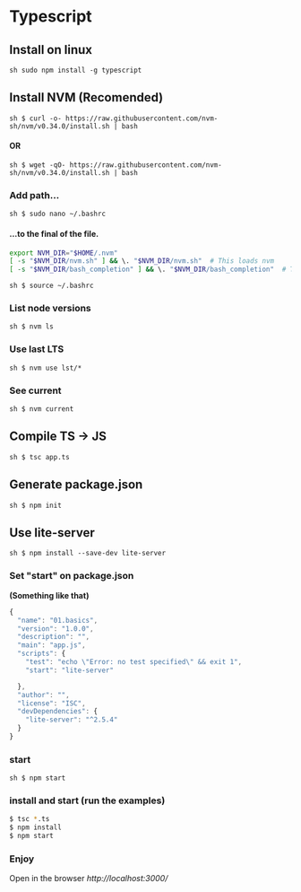 # Typescript

## Install on linux
`sh
sudo npm install -g typescript
`
## Install NVM (Recomended)

`sh
$ curl -o- https://raw.githubusercontent.com/nvm-sh/nvm/v0.34.0/install.sh | bash
`
#### OR
`sh
$ wget -qO- https://raw.githubusercontent.com/nvm-sh/nvm/v0.34.0/install.sh | bash
`
### Add path...
`sh
$ sudo nano ~/.bashrc
`
#### ...to the final of the file.
```sh
export NVM_DIR="$HOME/.nvm"
[ -s "$NVM_DIR/nvm.sh" ] && \. "$NVM_DIR/nvm.sh"  # This loads nvm
[ -s "$NVM_DIR/bash_completion" ] && \. "$NVM_DIR/bash_completion"  # This loads nvm bash_completion
```
`sh
$ source ~/.bashrc
`
### List node versions
`sh
$ nvm ls
`
### Use last LTS
`sh
$ nvm use lst/*
`
### See current
`sh
$ nvm current
`

## Compile TS -> JS
`sh
$ tsc app.ts
`

## Generate package.json
`sh
$ npm init
`

## Use lite-server
`sh
$ npm install --save-dev lite-server
`

### Set "start" on package.json
**(Something like that)**
```js
{
  "name": "01.basics",
  "version": "1.0.0",
  "description": "",
  "main": "app.js",
  "scripts": {
    "test": "echo \"Error: no test specified\" && exit 1",
    "start": "lite-server"

  },
  "author": "",
  "license": "ISC",
  "devDependencies": {
    "lite-server": "^2.5.4"
  }
}
```

### start
`sh
$ npm start
`

### install and start (run the examples)
```sh
$ tsc *.ts
$ npm install
$ npm start
```

### Enjoy
Open in the browser *http://localhost:3000/*
